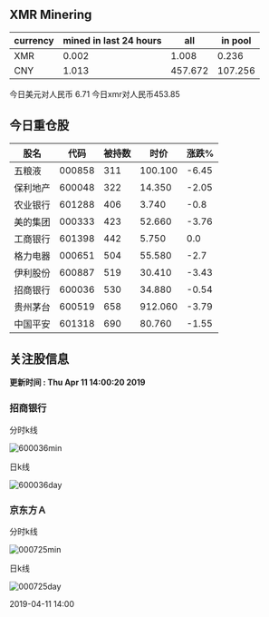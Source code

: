 ## XMR Minering

|currency|mined in last 24 hours|all|in pool|
|---|---|---|---|
|XMR|0.002|1.008|0.236|
|CNY|1.013|457.672|107.256|

今日美元对人民币 6.71	今日xmr对人民币453.85


## 今日重仓股 

|股名|代码|被持数|时价|涨跌%|
|---|---|---|---|---|
|五粮液|000858|311|100.100|-6.45|
|保利地产|600048|322|14.350|-2.05|
|农业银行|601288|406|3.740|-0.8|
|美的集团|000333|423|52.660|-3.76|
|工商银行|601398|442|5.750|0.0|
|格力电器|000651|504|55.580|-2.7|
|伊利股份|600887|519|30.410|-3.43|
|招商银行|600036|530|34.880|-0.54|
|贵州茅台|600519|658|912.060|-3.79|
|中国平安|601318|690|80.760|-1.55|

## 关注股信息
**更新时间 : Thu Apr 11 14:00:20 2019**
### 招商银行 
分时k线

![600036min](http://image.sinajs.cn/newchart/min/n/sh600036.gif)

日k线

![600036day](http://image.sinajs.cn/newchart/daily/n/sh600036.gif)

### 京东方Ａ 
分时k线

![000725min](http://image.sinajs.cn/newchart/min/n/sz000725.gif)

日k线

![000725day](http://image.sinajs.cn/newchart/daily/n/sz000725.gif)

2019-04-11 14:00